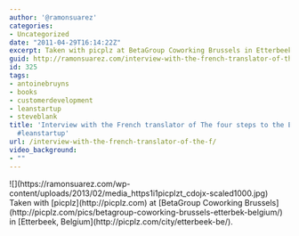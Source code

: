```yaml
---
author: '@ramonsuarez'
categories:
- Uncategorized
date: "2011-04-29T16:14:22Z"
excerpt: Taken with picplz at BetaGroup Coworking Brussels in Etterbeek, Belgium.
guid: http://ramonsuarez.com/interview-with-the-french-translator-of-the-f
id: 325
tags:
- antoinebruyns
- books
- customerdevelopment
- leanstartup
- steveblank
title: 'Interview with the French translator of The four steps to the Epiphany @abruyns
  #leanstartup'
url: /interview-with-the-french-translator-of-the-f/
video_background:
- ""
---
```


<div class="p_embed p_image_embed"></div><div>![](https://ramonsuarez.com/wp-content/uploads/2013/02/media_https1i1picplzt_cdojx-scaled1000.jpg)</div>Taken with [picplz](http://picplz.com) at [BetaGroup Coworking Brussels](http://picplz.com/pics/betagroup-coworking-brussels-etterbek-belgium/) in [Etterbeek, Belgium](http://picplz.com/city/etterbeek-be/).